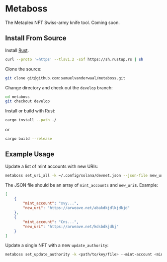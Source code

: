 # Metaboss

The Metaplex NFT Swiss-army knife tool. Coming soon.

## Install From Source

Install [Rust](https://www.rust-lang.org/tools/install).

```bash
curl --proto '=https' --tlsv1.2 -sSf https://sh.rustup.rs | sh
```

Clone the source:

```bash
git clone git@github.com:samuelvanderwaal/metaboss.git
```

Change directory and check out the `develop` branch:

```bash
cd metaboss
git checkout develop
```

Install or build with Rust:

```bash
cargo install --path ./
```

or

```bash
cargo build --release
```

## Example Usage

Update a list of mint accounts with new URIs:

```bash
metaboss set_uri_all -k ~/.config/solana/devnet.json --json-file new_uri.json
```

The JSON file should be an array of `mint_accounts` and `new_uri`s. Example:

```json
[
    {
        "mint_account": "xvy...",
        "new_uri": "https://arweave.net/abakdkjdlkjdkjd"
    },
    { 
        "mint_account": "Cns...",
        "new_uri": "https://arweave.net/kdsbdkjdkj" 
    }
]
```

Update a single NFT with a new `update_authority`:

```bash
metaboss set_update_authority -k <path/to/key/file> --mint-account <mint_account> -new-update-authority <new_update_authority>
```
